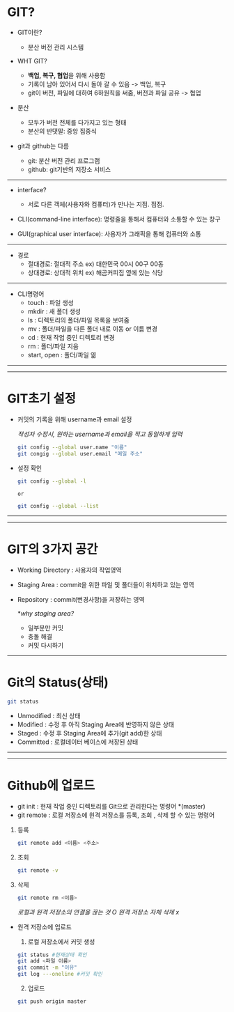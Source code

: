 # GIT?

- GIT이란?
  - 분산 버전 관리 시스템

- WHT GIT?
  - **백업, 복구, 협업**을 위해 사용함
  - 기록이 남아 있어서 다시 돌아 갈 수 있음 -> 백업, 복구
  - git이 버전, 파일에 대하여 6하원칙을 써줌, 버전과 파일 공유 -> 협업

- 분산
  - 모두가 버전 전체를 다가지고 있는 형태
  - 분산의 반댓말: 중앙 집중식

- git과 github는 다름
  - git: 분산 버전 관리 프로그램
  - github: git기반의 저장소 서비스


---------------

- interface?
   - 서로 다른 객체(사용자와 컴퓨터)가 만나는 지점. 접점.

-  CLI(command-line interface): 명령줄을 통해서 컴퓨터와 소통할 수 있는 창구

- GUI(graphical user interface): 사용자가 그래픽을 통해 컴퓨터와 소통

----------------

- 경로
  - 절대경로: 절대적 주소
    ex) 대한민국 00시 00구 00동
  - 상대경로: 상대적 위치
    ex) 해곰커피집 옆에 있는 식당

-----------

- CLI명령어
  -  touch : 파일 생성
  -  mkdir : 새 폴더 생성
  -  ls : 디렉토리의 폴더/파일 목록을 보여줌
  -  mv : 폴더/파일을 다른 폴더 내로 이동 or 이름 변경
  -  cd : 현재 작업  중인 디렉토리 변경
  -  rm : 폴더/파일 지움
  -  start, open : 폴더/파일 엶
  
-----------------------
-----------------------

# GIT초기 설정
- 커밋의 기록을 위해 username과 email 설정
 
  *작성자 수정시, 원하는 username과 email을 적고 동일하게 입력*
  ```bash
  git config --global user.name "이름"
  git congig --global user.email "메일 주소"
  ```

- 설정 확인
  ```bash
  git config --global -l
  
  or

  git config --global --list
  ```

-----------------------
-----------------------
# GIT의 3가지 공간
- Working Directory 
  : 사용자의 작업영역

- Staging Area
  : commit을 위한 파일 및 폴더들이 위치하고 있는 영역

- Repository
  : commit(변경사항)을 저장하는 영역


  **why staging area?*
  - 일부분만 커밋
  - 충돌 해결
  - 커밋 다시하기
-----------------------
# Git의 Status(상태)
```bash
git status
```
- Unmodified : 최신 상태
- Modified : 수정 후 아직 Staging Area에 반영하지 않은 상태
- Staged : 수정 후 Staging Area에 추가(git add)한 상태
- Committed : 로컬데이터 베이스에 저장된 상태

-----------------------
-----------------------
# Github에 업로드
- git init : 현재 작업 중인 디렉토리를 Git으로 관리한다는 명령어 *(master)
- git remote : 로컬 저장소에 원격 저장소를 등록, 조회 , 삭제 할 수 있는 명령어
  
1. 등록
   ```bash
   git remote add <이름> <주소>
   ```

2. 조회
   ```bash
   git remote -v
   ```

3. 삭제
   ```bash
   git remote rm <이름>
   ```
   *로컬과 원격 저장소의 연결을 끊는 것 O*
   *원격 저장소 자체 삭제 x*

- 원격 저장소에 업로드
  1. 로컬 저장소에서 커밋 생성
   ```bash
   git status #현재상태 확인
  git add <파일 이름>
  git commit -m "이유"
  git log ---oneline #커밋 확인
  ```

  2. 업로드
   ```bash
   git push origin master
   ```
